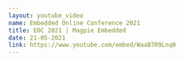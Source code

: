 ```yaml
---
layout: youtube_video
name: Embedded Online Conference 2021
title: EOC 2021 | Magpie Embedded
date: 21-05-2021
link: https://www.youtube.com/embed/WaaB7R9Lnq0
---
```

